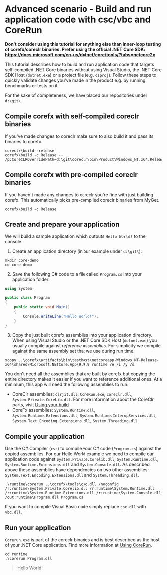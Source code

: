 # Advanced scenario - Build and run application code with csc/vbc and CoreRun

 __Don't consider using this tutorial for anything else than inner-loop testing of corefx/coreclr binaries. Prefer using the official .NET Core SDK: https://docs.microsoft.com/en-us/dotnet/core/tools/?tabs=netcore2x__

This tutorial describes how to build and run application code that targets self-compiled .NET Core binaries without using Visual Studio,  the .NET Core SDK Host (`dotnet.exe`) or a project file (e.g. `csproj`). Follow these steps to quickly validate changes you've made in the product e.g. by running benchmarks or tests on it.

For the sake of completeness, we have placed our repositories under `d:\git\`.

## Compile corefx with self-compiled coreclr binaries
If you've made changes to coreclr make sure to also build it and pass its binaries to corefx.
```
coreclr\build -release
corefx\build -c Release -- /p:CoreCLROverridePath=d:\git\coreclr\bin\Product\Windows_NT.x64.Release\
```

## Compile corefx with pre-compiled coreclr binaries
If you haven't made any changes to coreclr you're fine with just building corefx. This automatically picks pre-compiled coreclr binaries from MyGet.
```
corefx\build -c Release
```

## Create and prepare your application
We will build a sample application which outputs `Hello World!` to the console.

1. Create an application directory (in our example under `d:\git\`):
```
mkdir core-demo
cd core-demo
```
2. Save the following C# code to a file called `Program.cs` into your application folder:
```csharp
using System;

public class Program
{
    public static void Main()
    {
        Console.WriteLine("Hello World!");
    }
}
```

3. Copy the just built corefx assemblies into your application directory. When using Visual Studio or the .NET Core SDK Host (`dotnet.exe`) you usually compile against *reference assemblies*. For simplicity we compile against the same assembly set that we use during run time.
```
xcopy ..\corefx\artifacts\bin\testhost\netcoreapp-Windows_NT-Release-x64\shared\Microsoft.NETCore.App\9.9.9 runtime /e /i /y /s
```

You don't need all the assemblies that are built by corefx but copying the entire directory makes it easier if you want to reference additional ones. At a minimum, this app will need the following assemblies to run:

- CoreClr assemblies: `clrjit.dll`, `CoreRun.exe`, `coreclr.dll`, `System.Private.CoreLib.dll`. For more information about the CoreClr parts, visit [Using your build](https://github.com/dotnet/coreclr/blob/master/Documentation/workflow/UsingYourBuild.md)
- CoreFx assemblies: `System.Runtime.dll`, `System.Runtime.Extensions.dll`, `System.Runtime.InteropServices.dll`, `System.Text.Encoding.Extensions.dll`, `System.Threading.dll`

## Compile your application
Use the C# Compiler (`csc`) to compile your C# code (`Program.cs`) against the copied assemblies. For our Hello World example we need to compile our application code against `System.Private.Corelib.dll`, `System.Runtime.dll`, `System.Runtime.Extensions.dll` and `System.Console.dll`. As described above these assemblies have dependencies on two other assemblies: `System.Text.Encoding.Extensions.dll` and `System.Threading.dll`.
```
.\runtime\corerun ..\corefx\tools\csc.dll /noconfig /r:runtime\System.Private.Corelib.dll /r:runtime\System.Runtime.dll /r:runtime\System.Runtime.Extensions.dll /r:runtime\System.Console.dll /out:runtime\Program.dll Program.cs
```

If you want to compile Visual Basic code simply replace `csc.dll` with `vbc.dll`.

## Run your application
`Corerun.exe` is part of the coreclr binaries and is best described as the host of your .NET Core application. Find more information at [Using CoreRun](https://github.com/dotnet/coreclr/blob/master/Documentation/workflow/UsingCoreRun.md).
```
cd runtime
.\corerun Program.dll
```

> Hello World!
